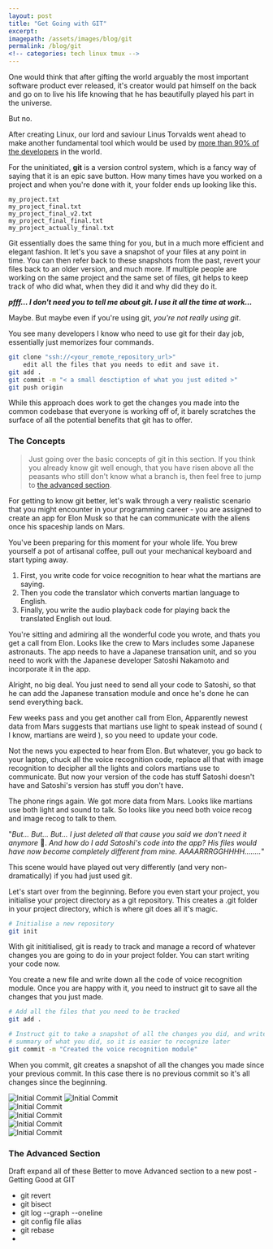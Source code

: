 ```yaml
---
layout: post
title: "Get Going with GIT"
excerpt: 
imagepath: /assets/images/blog/git
permalink: /blog/git
<!-- categories: tech linux tmux -->
---
```


One would think that after gifting the world arguably the most important 
software product ever released, it's creator would pat himself on the back and
go on to live his life knowing that he has beautifully played his part in the
universe.

But no.

After creating Linux, our lord and saviour Linus Torvalds went ahead to make
another fundamental tool which would be used by [more than 90% of the
developers][1] in the world.

For the uninitiated, **git** is a version control system, which is a fancy way
of saying that it is an epic save button. How many times have you worked on a
project and when you're done with it, your folder ends up looking like this.

```
my_project.txt
my_project_final.txt
my_project_final_v2.txt
my_project_final_final.txt
my_project_actually_final.txt
```

Git essentially does the same thing for you, but in a much more efficient and
elegant fashion. It let's you save a snapshot of your files at any point in
time. You can then refer back to these snapshots from the past, revert your
files back to an older version, and much more. If multiple people are working
on the same project and the same set of files, git helps to keep track of who
did what, when they did it and why did they do it.  

_**pfff... I don't need you to tell me about git. I use it all the time at
work...**_

Maybe. But maybe even if you're using git, _you're not really using git_.

You see many developers I know who need to use git for their day job,
essentially just memorizes four commands.
```bash
git clone "ssh://<your_remote_repository_url>"
    edit all the files that you needs to edit and save it.
git add .
git commit -m "< a small desctiption of what you just edited >"
git push origin
```

While this approach does work to get the changes you made into the common
codebase that everyone is working off of, it barely scratches the surface of
all the potential benefits that git has to offer.

### <a name="the_concepts">The Concepts</a> 

> Just going over the basic concepts of git in this section. If you think you
> already know git well enough, that you have risen above all the peasants who
> still don't know what a branch is, then feel free to jump to [the advanced
> section][adv_section].

For getting to know git better, let's walk through a very realistic scenario
that you might encounter in your programming career - you are assigned to
create an app for Elon Musk so that he can communicate with the aliens once
his spaceship lands on Mars. 

You've been preparing for this moment for your whole life. You brew yourself a
pot of artisanal coffee, pull out your mechanical keyboard and start typing
away.

1. First, you write code for voice recognition to hear what the martians are
   saying.
2. Then you code the translator which converts martian language to English.
3. Finally, you write the audio playback code for playing back the translated
   English out loud.

You're sitting and admiring all the wonderful code you wrote, and thats you get
a call from Elon. Looks like the crew to Mars includes some Japanese astronauts.
The app needs to have a Japanese transation unit, and so you need to work with
the Japanese developer Satoshi Nakamoto and incorporate it in the app.

Alright, no big deal. You just need to send all your code to Satoshi, so that he
can add the Japanese transation module and once he's done he can send everything
back.

Few weeks pass and you get another call from Elon, Apparently newest data from
Mars suggests that martians use light to speak instead of sound ( I know,
martians are weird ), so you need to update your code.

Not the news you expected to hear from Elon. But whatever, you go back to your
laptop, chuck all the voice recognition code, replace all that with image
recognition to decipher all the lights and colors martians use to communicate.
But now your version of the code has stuff Satoshi doesn't have and Satoshi's
version has stuff you don't have.

The phone rings again. We got more data from Mars. Looks like martians use both
light and sound to talk. So looks like you need both voice recog and image recog
to talk to them.

"_But... But... But... I just deleted all that cause you said we don't need it
anymore_ 🥺. _And how do I add Satoshi's code into the app? His files would have
now become completely different from mine. AAAARRRGGHHHH........_"

This scene would have played out very differently (and very non-dramatically) if
you had just used git.

Let's start over from the beginning. Before you even start your project, you
initialise your project directory as a git repository. This creates a .git folder
in your project directory, which is where git does all it's magic.

```bash
# Initialise a new repository
git init
```

With git inititialised, git is ready to track and manage a record of whatever
changes you are going to do in your project folder. You can start writing your
code now. 

You create a new file and write down all the code of voice recognition module.
Once you are happy with it, you need to instruct git to save all the changes
that you just made.

```bash
# Add all the files that you need to be tracked
git add .

# Instruct git to take a snapshot of all the changes you did, and write a brief
# summary of what you did, so it is easier to recognize later
git commit -m "Created the voice recognition module"
```

When you commit, git creates a snapshot of all the changes you made since your
previous commit. In this case there is no previous commit so it's all changes
since the beginning.

<img class="git-blog-img-1" src="{{ page.imagepath }}/1_initial_commit.png" alt="Initial Commit"/>

<img class="git-blog-img-1" src="{{ page.imagepath }}/2_main_branch.png" alt="Initial Commit"/>

<div class="blog-git-scroll">
<img class="git-blog-img-2" src="{{ page.imagepath }}/3_feauture_branch.png" alt="Initial Commit"/>
</div>

<div class="blog-git-scroll">
<img class="git-blog-img-2" src="{{ page.imagepath }}/4_main_grows.png" alt="Initial Commit"/>
</div>

<div class="blog-git-scroll">
<img class="git-blog-img-2" src="{{ page.imagepath }}/5_git_revert.png" alt="Initial Commit"/>
</div>

<div class="blog-git-scroll">
    <img class="git-blog-img-2" src="{{ page.imagepath }}/6_git_merge.png" alt="Initial Commit"/>
</div>

### <a name="the_advanced_section">The Advanced Section</a> 

Draft expand all of these
Better to move Advanced section to a new post - Getting Good at GIT

- git revert
- git bisect 
- git log --graph --oneline
- git config file alias
- git rebase
- 

[1]: https://insights.stackoverflow.com/survey/2021#section-most-popular-technologies-other-tools
[concepts]: #the_concepts
[adv_section]: #the_advanced_section
